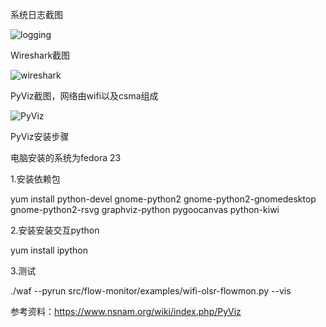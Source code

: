 系统日志截图

![logging](http://ww4.sinaimg.cn/mw690/bd615ff8gw1f5ff4wzwvcj211v0bzdqh.jpg)

Wireshark截图

![wireshark](http://ww2.sinaimg.cn/mw690/bd615ff8gw1f5gjdy1r9xj20y60igjxb.jpg)

PyViz截图，网络由wifi以及csma组成

![PyViz](http://ww1.sinaimg.cn/mw690/bd615ff8gw1f5hm5f7eeqj210u0dw0xt.jpg)

PyViz安装步骤

电脑安装的系统为fedora 23

1.安装依赖包

yum install python-devel gnome-python2 gnome-python2-gnomedesktop gnome-python2-rsvg graphviz-python pygoocanvas python-kiwi

2.安装安装交互python

yum install ipython

3.测试

./waf --pyrun src/flow-monitor/examples/wifi-olsr-flowmon.py --vis

参考资料：https://www.nsnam.org/wiki/index.php/PyViz

